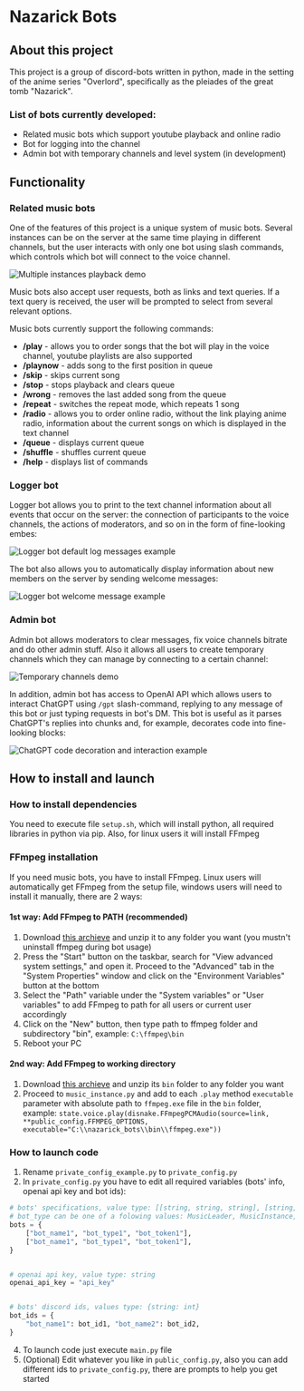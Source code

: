 # Nazarick Bots

## About this project

This project is a group of discord-bots written in python, made in the setting of the anime series "Overlord", specifically as the pleiades of the great tomb "Nazarick".

### List of bots currently developed:

-   Related music bots which support youtube playback and online radio
-   Bot for logging into the channel
-   Admin bot with temporary channels and level system (in development)

## Functionality

### Related music bots

One of the features of this project is a unique system of music bots. Several instances can be on the server at the same time playing in different channels, but the user interacts with only one bot using slash commands, which controls which bot will connect to the voice channel.

![Multiple instances playback demo](https://github.com/Dan1l0s/discord_bots/assets/47472342/44c61df8-d019-4a2f-b733-0f44b83ddf91)

Music bots also accept user requests, both as links and text queries. If a text query is received, the user will be prompted to select from several relevant options.

Music bots currently support the following commands:

-   **/play** - allows you to order songs that the bot will play in the voice channel, youtube playlists are also supported
-   **/playnow** - adds song to the first position in queue
-   **/skip** - skips current song
-   **/stop** - stops playback and clears queue
-   **/wrong** - removes the last added song from the queue
-   **/repeat** - switches the repeat mode, which repeats 1 song
-   **/radio** - allows you to order online radio, without the link playing anime radio, information about the current songs on which is displayed in the text channel
-   **/queue** - displays current queue
-   **/shuffle** - shuffles current queue
-   **/help** - displays list of commands

### Logger bot

Logger bot allows you to print to the text channel information about all events that occur on the server: the connection of participants to the voice channels, the actions of moderators, and so on in the form of fine-looking embes:

![Logger bot default log messages example](https://i.imgur.com/tJ26hOs.png)

The bot also allows you to automatically display information about new members on the server by sending welcome messages:

![Logger bot welcome message example](https://i.imgur.com/uF0vHPN.png)

### Admin bot

Admin bot allows moderators to clear messages, fix voice channels bitrate and do other admin stuff. Also it allows all users to create temporary channels which they can manage by connecting to a certain channel:

![Temporary channels demo](https://github.com/Dan1l0s/discord_bots/assets/47472342/69d95c18-8422-43db-8ac7-2a055db34dd3)

In addition, admin bot has access to OpenAI API which allows users to interact ChatGPT using `/gpt` slash-command, replying to any message of this bot or just typing requests in bot's DM. This bot is useful as it parses ChatGPT's replies into chunks and, for example, decorates code into fine-looking blocks:

![ChatGPT code decoration and interaction example](https://i.imgur.com/uWCU08k.png)

## How to install and launch

### How to install dependencies

You need to execute file `setup.sh`, which will install python, all required libraries in python via pip. Also, for linux users it will install FFmpeg

### FFmpeg installation

If you need music bots, you have to install FFmpeg.
Linux users will automatically get FFmpeg from the setup file, windows users will need to install it manually, there are 2 ways:

#### 1st way: Add FFmpeg to PATH (recommended)

1. Download [this archieve](https://www.gyan.dev/ffmpeg/builds/ffmpeg-git-full.7z) and unzip it to any folder you want (you mustn't uninstall ffmpeg during bot usage)
2. Press the "Start" button on the taskbar, search for "View advanced system settings," and open it. Proceed to the "Advanced" tab in the "System Properties" window and click on the "Environment Variables" button at the bottom
3. Select the "Path" variable under the "System variables" or "User variables" to add FFmpeg to path for all users or current user accordingly
4. Click on the "New" button, then type path to ffmpeg folder and subdirectory "bin", example: `C:\ffmpeg\bin`
5. Reboot your PC

#### 2nd way: Add FFmpeg to working directory

1. Download [this archieve](https://www.gyan.dev/ffmpeg/builds/ffmpeg-git-full.7z) and unzip its `bin` folder to any folder you want
2. Proceed to `music_instance.py` and add to each `.play` method `executable` parameter with absolute path to `ffmpeg.exe` file in the `bin` folder, example:
   `state.voice.play(disnake.FFmpegPCMAudio(source=link, **public_config.FFMPEG_OPTIONS, executable="C:\\nazarick_bots\\bin\\ffmpeg.exe"))`

### How to launch code

1. Rename `private_config_example.py` to `private_config.py`
2. In `private_config.py` you have to edit all required variables (bots' info, openai api key and bot ids):
```python
# bots' specifications, value type: [[string, string, string], [string, string, string], ...]
# bot_type can be one of a folowing values: MusicLeader, MusicInstance, Admin, Logger
bots = {
    ["bot_name1", "bot_type1", "bot_token1"],
    ["bot_name1", "bot_type1", "bot_token1"],
}


# openai api key, value type: string
openai_api_key = "api_key"


# bots' discord ids, values type: {string: int}
bot_ids = {
    "bot_name1": bot_id1, "bot_name2": bot_id2,
}
```
4. To launch code just execute `main.py` file
5. (Optional) Edit whatever you like in `public_config.py`, also you can add different ids to `private_config.py`, there are prompts to help you get started
